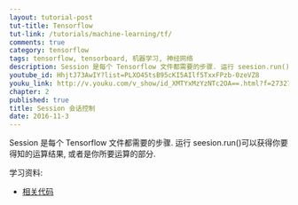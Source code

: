 ```yaml
---
layout: tutorial-post
tut-title: Tensorflow
tut-link: /tutorials/machine-learning/tf/
comments: true
category: tensorflow
tags: tensorflow, tensorboard, 机器学习, 神经网络
description: Session 是每个 Tensorflow 文件都需要的步骤. 运行 seesion.run()可以获得你要得知的运算结果, 或者是你所要运算的部分.
youtube_id: HhjtJ73AwIY?list=PLXO45tsB95cKI5AIlf5TxxFPzb-0zeVZ8
youku_link: http://v.youku.com/v_show/id_XMTYxMzYzNTc2OA==.html?f=27327189&o=1
chapter: 2
published: true
title: Session 会话控制
date: 2016-11-3
---
```


Session 是每个 Tensorflow 文件都需要的步骤.
运行 seesion.run()可以获得你要得知的运算结果,
或者是你所要运算的部分.

学习资料:
  * [相关代码](https://github.com/MorvanZhou/tutorials/blob/master/tensorflowTUT/tensorflow6_session.py)